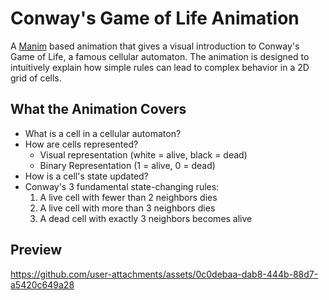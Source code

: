 # Conway's Game of Life Animation

A [Manim](https://www.manim.community/) based animation that gives a visual introduction to 
Conway's Game of Life, a famous cellular automaton. The animation is designed to intuitively
explain how simple rules can lead to complex behavior in a 2D grid of cells.


## What the Animation Covers
- What is a cell in a cellular automaton?
- How are cells represented?
    - Visual representation (white = alive, black = dead)
    - Binary Representation (1 = alive, 0 = dead)
- How is a cell's state updated?
- Conway's 3 fundamental state-changing rules:
    1. A live cell with fewer than 2 neighbors dies
    2. A live cell with more than 3 neighbors dies
    3. A dead cell with exactly 3 neighbors becomes alive


## Preview
https://github.com/user-attachments/assets/0c0debaa-dab8-444b-88d7-a5420c649a28